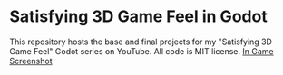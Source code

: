 # Satisfying 3D Game Feel in Godot
 This repository hosts the base and final projects for my "Satisfying 3D Game Feel" Godot series on YouTube. All code is MIT license.
[In Game Screenshot](https://github.com/sjvnnings/godot-game-feel-projects/blob/main/Images/in_game_screenshot.png?raw=true)
